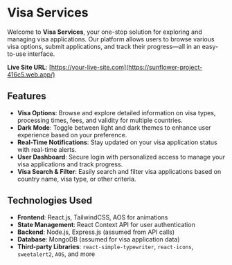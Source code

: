 # Visa Services

Welcome to **Visa Services**, your one-stop solution for exploring and managing visa applications. Our platform allows users to browse various visa options, submit applications, and track their progress—all in an easy-to-use interface.

**Live Site URL**: [https://your-live-site.com](https://sunflower-project-416c5.web.app/)

## Features

- **Visa Options**: Browse and explore detailed information on visa types, processing times, fees, and validity for multiple countries.
- **Dark Mode**: Toggle between light and dark themes to enhance user experience based on your preference.
- **Real-Time Notifications**: Stay updated on your visa application status with real-time alerts.
- **User Dashboard**: Secure login with personalized access to manage your visa applications and track progress.
- **Visa Search & Filter**: Easily search and filter visa applications based on country name, visa type, or other criteria.

## Technologies Used

- **Frontend**: React.js, TailwindCSS, AOS for animations
- **State Management**: React Context API for user authentication
- **Backend**: Node.js, Express.js (assumed from API calls)
- **Database**: MongoDB (assumed for visa application data)
- **Third-party Libraries**: `react-simple-typewriter`, `react-icons`, `sweetalert2`, `AOS`, and more

